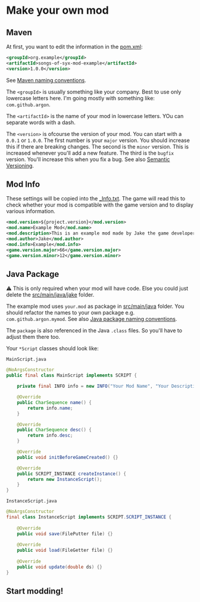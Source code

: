 # Make your own mod

## Maven

At first, you want to edit the information in the [pom.xml](../../pom.xml):

```xml
<groupId>org.example</groupId>
<artifactId>songs-of-syx-mod-example</artifactId>
<version>1.0.0</version>
```
See [Maven naming conventions](https://maven.apache.org/guides/mini/guide-naming-conventions.html).

The `<groupId>` is usually something like your company. Best to use only lowercase letters here.
I'm going mostly with something like: `com.github.argon`.

The `<artifactId>` is the name of your mod in lowercase letters. YOu can separate words with a dash.

The `<version>` is ofcourse the version of your mod. You can start with a `0.0.1` or `1.0.0`.
The first number is your `major` version. You should increase this if there are breaking changes.
The second is the `minor` version. This is increased whenever you'll add a new feature. 
The third is the `bugfix` version. You'll increase this when you fix a bug.
See also [Semantic Versioning](https://semver.org/).

## Mod Info

These settings will be copied into the [_Info.txt](../../src/main/resources/mod-files/_Info.txt). 
The game will read this to check whether your mod is compatible with the game version and to display various information.

```xml
<mod.version>${project.version}</mod.version>
<mod.name>Example Mod</mod.name>
<mod.description>This is an example mod made by Jake the game developer.</mod.description>
<mod.author>Jake</mod.author>
<mod.info>Example</mod.info>
<game.version.major>66</game.version.major>
<game.version.minor>12</game.version.minor>
```

## Java Package

:warning: This is only required when your mod will have code. Else you could just delete the [src/main/java/jake](../../src/main/java/jake) folder.

The example mod uses `your.mod` as package in [src/main/java](../../src/main/java) folder. 
You should refactor the names to your own package e.g. `com.github.argon.mymod`.
See also [Java package naming conventions](https://docs.oracle.com/javase/tutorial/java/package/namingpkgs.html).

The `package` is also referenced in the Java `.class` files. So you'll have to adjust them there too.

Your `*Script` classes should look like:

`MainScript.java`
```java
@NoArgsConstructor
public final class MainScript implements SCRIPT {

	private final INFO info = new INFO("Your Mod Name", "Your Description");

	@Override
	public CharSequence name() {
		return info.name;
	}

	@Override
	public CharSequence desc() {
		return info.desc;
	}

	@Override
	public void initBeforeGameCreated() {}

	@Override
	public SCRIPT_INSTANCE createInstance() {
		return new InstanceScript();
	}
}
```

`InstanceScript.java`
```java
@NoArgsConstructor
final class InstanceScript implements SCRIPT.SCRIPT_INSTANCE {
    
    @Override
    public void save(FilePutter file) {}
    
    @Override
    public void load(FileGetter file) {}
    
    @Override
    public void update(double ds) {}
}
```

## Start modding!
